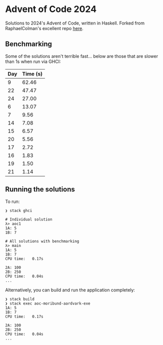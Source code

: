 # Advent of Code 2024

Solutions to 2024's Advent of Code, written in Haskell. Forked from RaphaelColman's excellent repo [here](https://github.com/RaphaelColman/AdventOfCodeTemplate).


## Benchmarking

Some of the solutions aren't terrible fast... below are those that are slower than 1s when run via GHCI:

| Day | Time (s) |
|-----|----------|
| 9   | 62.46 |
| 22  | 47.47 |
| 24  | 27.00 |
| 6   | 13.07 |
| 7   | 9.56  |
| 14  | 7.08  |
| 15  | 6.57  |
| 20  | 5.56  |
| 17  | 2.72  |
| 16  | 1.83  |
| 19  | 1.50  |
| 21  | 1.14  |


## Running the solutions

To run:
```
❯ stack ghci

# Individual solution
λ> aoc1
1A: 5
1B: 7

# All solutions with benchmarking
λ> main
1A: 5
1B: 7
CPU time:   0.17s

2A: 100
2B: 250
CPU time:   0.04s
...
```

Alternatively, you can build and run the application completely:
```
❯ stack build
❯ stack exec aoc-moribund-aardvark-exe
1A: 5
1B: 7
CPU time:   0.17s

2A: 100
2B: 250
CPU time:   0.04s
...
```
